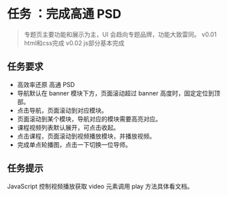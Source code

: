 # 任务 ：完成高通 PSD

> 专题页主要功能和展示为主，UI 会趋向专题品牌，功能大致雷同。
> v0.01 html和css完成
> v0.02 js部分基本完成

## 任务要求

+ 高效率还原 高通 PSD
+ 导航默认在 banner 模块下方，页面滚动超过 banner 高度时，固定定位到顶部。
+ 点击导航，页面滚动到对应模块。
+ 页面滚动到某个模块，导航对应的模块需要高亮对应。
+ 课程视频列表默认展开，可点击收起。
+ 点击课程，页面滚动到视频播放模块，并播放视频。
+ 完成单点轮播图，点击一下切换一位导师。
  
## 任务提示

JavaScript 控制视频播放获取 video 元素调用 play 方法具体看文档。
